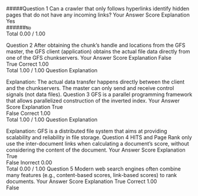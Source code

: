 #####Question 1
Can a crawler that only follows hyperlinks identify hidden pages that do not have any incoming links?
Your Answer		Score	Explanation
Yes		
######`No	`		
Total		0.00 / 1.00	

Question 2
After obtaining the chunk’s handle and locations from the GFS master, the GFS client (application) obtains the actual file data directly from one of the GFS chunkservers.
Your Answer		Score	Explanation
False			
True	Correct	1.00	
Total		1.00 / 1.00	
Question Explanation

Explanation: The actual data transfer happens directly between the client and the chunkservers. The master can only send and receive control signals (not data files).
Question 3
GFS is a parallel programming framework that allows parallelized construction of the inverted index.
Your Answer		Score	Explanation
True			
False	Correct	1.00	
Total		1.00 / 1.00	
Question Explanation

Explanation: GFS is a distributed file system that aims at providing scalability and reliability in file storage.
Question 4
HITS and Page Rank only use the inter-document links when calculating a document’s score, without considering the content of the document.
Your Answer		Score	Explanation
True			
False	Inorrect	0.00	
Total		0.00 / 1.00	
Question 5
Modern web search engines often combine many features (e.g., content-based scores, link-based scores) to rank documents.
Your Answer		Score	Explanation
True	Correct	1.00	
False
